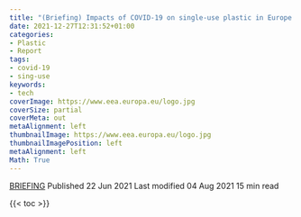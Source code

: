 ```yaml
---
title: "(Briefing) Impacts of COVID-19 on single-use plastic in Europe’s environment"
date: 2021-12-27T12:31:52+01:00
categories:
- Plastic
- Report
tags:
- covid-19
- sing-use
keywords:
- tech
coverImage: https://www.eea.europa.eu/logo.jpg
coverSize: partial
coverMeta: out
metaAlignment: left
thumbnailImage: https://www.eea.europa.eu/logo.jpg
thumbnailImagePosition: left
metaAlignment: left
Math: True
---
```

[BRIEFING](https://www.eea.europa.eu/publications/impacts-of-covid-19-on)
Published 22 Jun 2021
Last modified 04 Aug 2021
15 min read
<!--more-->
{{< toc >}}
